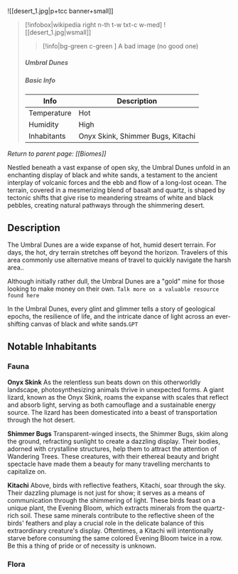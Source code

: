 ![[desert_1.jpg|p+tcc banner+small]]
> [!infobox|wikipedia right n-th t-w txt-c w-med]
> ![[desert_1.jpg|wsmall]]
>> [!info|bg-green c-green ] A bad image (no good one)
>##### Umbral Dunes
> ##### _Basic Info_
> | Info | Description |
> | ---- | ---- |
> | Temperature | Hot |
> | Humidity | High |
> | Inhabitants | Onyx Skink, Shimmer Bugs, Kitachi |

*Return to parent page: [[Biomes]]*

Nestled beneath a vast expanse of open sky, the Umbral Dunes unfold in an enchanting display of black and white sands, a testament to the ancient interplay of volcanic forces and the ebb and flow of a long-lost ocean. The terrain, covered in a mesmerizing blend of basalt and quartz, is shaped by tectonic shifts that give rise to meandering streams of white and black pebbles, creating natural pathways through the shimmering desert.

## Description

The Umbral Dunes are a wide expanse of hot, humid desert terrain. For days, the hot, dry terrain stretches off beyond the horizon. Travelers of this area commonly use alternative means of travel to quickly navigate the harsh area..

Although initially rather dull, the Umbral Dunes are a "gold" mine for those looking to make money on their own. `Talk more on a valuable resource found here`

In the Umbral Dunes, every glint and glimmer tells a story of geological epochs, the resilience of life, and the intricate dance of light across an ever-shifting canvas of black and white sands.`GPT`

## Notable Inhabitants

### Fauna
**Onyx Skink**
As the relentless sun beats down on this otherworldly landscape, photosynthesizing animals thrive in unexpected forms. A giant lizard, known as the Onyx Skink, roams the expanse with scales that reflect and absorb light, serving as both camouflage and a sustainable energy source. The lizard has been domesticated into a beast of transportation through the hot desert.

**Shimmer Bugs**
Transparent-winged insects, the Shimmer Bugs, skim along the ground, refracting sunlight to create a dazzling display. Their bodies, adorned with crystalline structures, help them to attract the attention of Wandering Trees. These creatures, with their ethereal beauty and bright spectacle have made them a beauty for many travelling merchants to capitalize on.

**Kitachi**
Above, birds with reflective feathers, Kitachi, soar through the sky. Their dazzling plumage is not just for show; it serves as a means of communication through the shimmering of light. These birds feast on a unique plant, the Evening Bloom, which extracts minerals from the quartz-rich soil. These same minerals contribute to the reflective sheen of the birds' feathers and play a crucial role in the delicate balance of this extraordinary creature's display. Oftentimes, a Kitachi will intentionally starve before consuming the same colored Evening Bloom twice in a row. Be this a thing of pride or of necessity is unknown.

### Flora